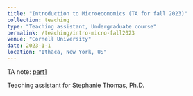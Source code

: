 ```yaml
---
title: "Introduction to Microeconomics (TA for fall 2023)"
collection: teaching
type: "Teaching assistant, Undergraduate course"
permalink: /teaching/intro-micro-fall2023
venue: "Cornell University"
date: 2023-1-1
location: "Ithaca, New York, US"
---
```


TA note: [part1](../pdfs/intro-micro-ta-note-part1.pdf)

Teaching assistant for Stephanie Thomas, Ph.D.
